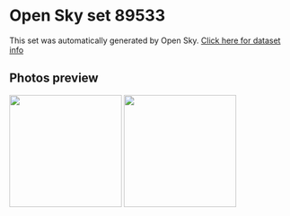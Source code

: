# Open Sky set 89533
This set was automatically generated by Open Sky.
[Click here for dataset info](https://github.com/awesomelewis2007/opensky/blob/master/dataset/89533/info.json)
## Photos preview
<img src="https://raw.githubusercontent.com/awesomelewis2007/opensky/master/dataset/89533/photos.gif" width="200px"/>
<img src="https://raw.githubusercontent.com/awesomelewis2007/opensky/master/dataset/89533/photos_bw.gif" width="200px"/>
